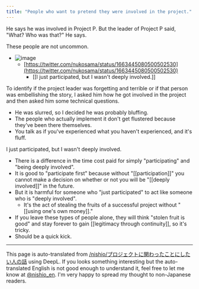 ```yaml
---
title: "People who want to pretend they were involved in the project."
---
```


He says he was involved in Project P.
But the leader of Project P said, "What? Who was that?" He says.

These people are not uncommon.
- ![image](https://gyazo.com/f26775e3f498f8a11b370ea7685dbea6/thumb/1000)
    - [https://twitter.com/nukosama/status/1663445080500502530](https://twitter.com/nukosama/status/1663445080500502530)
        - [[I just participated, but I wasn't deeply involved.]]

To identify if the project leader was forgetting and terrible or if that person was embellishing the story, I asked him how he got involved in the project and then asked him some technical questions.
- He was slurred, so I decided he was probably bluffing.
- The people who actually implement it don't get flustered because they've been there themselves.
- You talk as if you've experienced what you haven't experienced, and it's fluff.

I just participated, but I wasn't deeply involved.
- There is a difference in the time cost paid for simply "participating" and "being deeply involved".
- It is good to "participate first" because without "[[participation]]" you cannot make a decision on whether or not you will be "[[deeply involved]]" in the future.
- But it is harmful for someone who "just participated" to act like someone who is "deeply involved".
    - It's the act of stealing the fruits of a successful project without "[[using one's own money]]."
- If you leave these types of people alone, they will think "stolen fruit is good" and stay forever to gain [[legitimacy through continuity]], so it's tricky.
- Should be a quick kick.

---
This page is auto-translated from [/nishio/プロジェクトに関わったことにしたい人の話](https://scrapbox.io/nishio/プロジェクトに関わったことにしたい人の話) using DeepL. If you looks something interesting but the auto-translated English is not good enough to understand it, feel free to let me know at [@nishio_en](https://twitter.com/nishio_en). I'm very happy to spread my thought to non-Japanese readers.